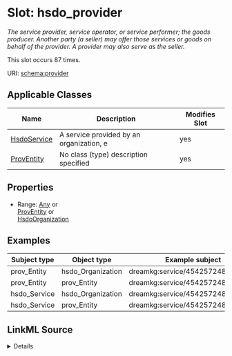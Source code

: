

# Slot: hsdo_provider


_The service provider, service operator, or service performer; the goods producer. Another party (a seller) may offer those services or goods on behalf of the provider. A provider may also serve as the seller._






This slot occurs 87 times.


URI: [schema:provider](http://schema.org/provider)



<!-- no inheritance hierarchy -->





## Applicable Classes

| Name | Description | Modifies Slot |
| --- | --- | --- |
| [HsdoService](../classes/HsdoService.md) | A service provided by an organization, e |  yes  |
| [ProvEntity](../classes/ProvEntity.md) | No class (type) description specified |  yes  |







## Properties

* Range: [Any](../classes/Any.md)&nbsp;or&nbsp;<br />[ProvEntity](../classes/ProvEntity.md)&nbsp;or&nbsp;<br />[HsdoOrganization](../classes/HsdoOrganization.md)






## Examples

| Subject type | Object type | Example subject | Example object | Occurrences |
| --- | --- | --- | --- | --- |
| prov_Entity | hsdo_Organization | dreamkg:service/4542572480692224 | dreamkg:service/provider/4542572480692224 | 87 |
| prov_Entity | prov_Entity | dreamkg:service/4542572480692224 | dreamkg:service/provider/4542572480692224 | 87 |
| hsdo_Service | hsdo_Organization | dreamkg:service/4542572480692224 | dreamkg:service/provider/4542572480692224 | 87 |
| hsdo_Service | prov_Entity | dreamkg:service/4542572480692224 | dreamkg:service/provider/4542572480692224 | 87 |




## LinkML Source

<details>

```yaml
name: hsdo_provider
annotations:
  count:
    tag: count
    value: 87
description: The service provider, service operator, or service performer; the goods
  producer. Another party (a seller) may offer those services or goods on behalf of
  the provider. A provider may also serve as the seller.
examples:
- object:
    example_object: dreamkg:service/provider/4542572480692224
    example_object_type: hsdo_Organization
    example_predicate: schema:provider
    example_subject: dreamkg:service/4542572480692224
    example_subject_type: prov_Entity
- object:
    example_object: dreamkg:service/provider/4542572480692224
    example_object_type: prov_Entity
    example_predicate: schema:provider
    example_subject: dreamkg:service/4542572480692224
    example_subject_type: prov_Entity
- object:
    example_object: dreamkg:service/provider/4542572480692224
    example_object_type: hsdo_Organization
    example_predicate: schema:provider
    example_subject: dreamkg:service/4542572480692224
    example_subject_type: hsdo_Service
- object:
    example_object: dreamkg:service/provider/4542572480692224
    example_object_type: prov_Entity
    example_predicate: schema:provider
    example_subject: dreamkg:service/4542572480692224
    example_subject_type: hsdo_Service
from_schema: dream-kg
rank: 1000
slot_uri: schema:provider
alias: hsdo_provider
domain_of:
- hsdo_Service
- prov_Entity
range: Any
any_of:
- range: prov_Entity
- range: hsdo_Organization

```
</details>